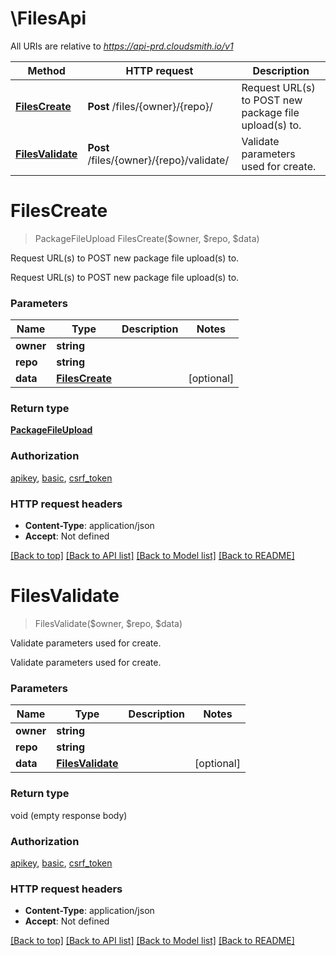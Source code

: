 # \FilesApi

All URIs are relative to *https://api-prd.cloudsmith.io/v1*

Method | HTTP request | Description
------------- | ------------- | -------------
[**FilesCreate**](FilesApi.md#FilesCreate) | **Post** /files/{owner}/{repo}/ | Request URL(s) to POST new package file upload(s) to.
[**FilesValidate**](FilesApi.md#FilesValidate) | **Post** /files/{owner}/{repo}/validate/ | Validate parameters used for create.


# **FilesCreate**
> PackageFileUpload FilesCreate($owner, $repo, $data)

Request URL(s) to POST new package file upload(s) to.

Request URL(s) to POST new package file upload(s) to.


### Parameters

Name | Type | Description  | Notes
------------- | ------------- | ------------- | -------------
 **owner** | **string**|  | 
 **repo** | **string**|  | 
 **data** | [**FilesCreate**](FilesCreate.md)|  | [optional] 

### Return type

[**PackageFileUpload**](PackageFileUpload.md)

### Authorization

[apikey](../README.md#apikey), [basic](../README.md#basic), [csrf_token](../README.md#csrf_token)

### HTTP request headers

 - **Content-Type**: application/json
 - **Accept**: Not defined

[[Back to top]](#) [[Back to API list]](../README.md#documentation-for-api-endpoints) [[Back to Model list]](../README.md#documentation-for-models) [[Back to README]](../README.md)

# **FilesValidate**
> FilesValidate($owner, $repo, $data)

Validate parameters used for create.

Validate parameters used for create.


### Parameters

Name | Type | Description  | Notes
------------- | ------------- | ------------- | -------------
 **owner** | **string**|  | 
 **repo** | **string**|  | 
 **data** | [**FilesValidate**](FilesValidate.md)|  | [optional] 

### Return type

void (empty response body)

### Authorization

[apikey](../README.md#apikey), [basic](../README.md#basic), [csrf_token](../README.md#csrf_token)

### HTTP request headers

 - **Content-Type**: application/json
 - **Accept**: Not defined

[[Back to top]](#) [[Back to API list]](../README.md#documentation-for-api-endpoints) [[Back to Model list]](../README.md#documentation-for-models) [[Back to README]](../README.md)

